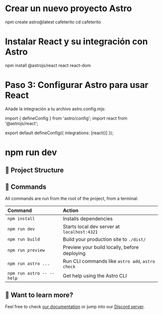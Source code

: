 

# Crear un nuevo proyecto Astro
npm create astro@latest cafeterito
cd cafeterito


# Instalar React y su integración con Astro
npm install @astrojs/react react react-dom


# Paso 3: Configurar Astro para usar React
Añade la integración a tu archivo astro.config.mjs:

import { defineConfig } from 'astro/config';
import react from '@astrojs/react';

export default defineConfig({
  integrations: [react()]
});



# npm run dev

## 🚀 Project Structure


## 🧞 Commands

All commands are run from the root of the project, from a terminal:

| Command                   | Action                                           |
| :------------------------ | :----------------------------------------------- |
| `npm install`             | Installs dependencies                            |
| `npm run dev`             | Starts local dev server at `localhost:4321`      |
| `npm run build`           | Build your production site to `./dist/`          |
| `npm run preview`         | Preview your build locally, before deploying     |
| `npm run astro ...`       | Run CLI commands like `astro add`, `astro check` |
| `npm run astro -- --help` | Get help using the Astro CLI                     |

## 👀 Want to learn more?

Feel free to check [our documentation](https://docs.astro.build) or jump into our [Discord server](https://astro.build/chat).
